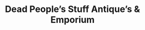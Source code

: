 ---
title: "Dead People’s Stuff Antique’s & Emporium"
url: /lenoir/dead-peoples-stuff-antiques-und-emporium/
shop: Antiquitäten
---